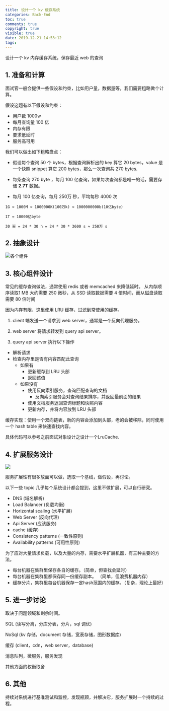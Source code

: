 ```yaml
---
title: 设计一个 kv 缓存系统
categories: Back-End
toc: true
comments: true
copyright: true
visible: true
date: 2019-12-21 14:53:12
tags:
---
```


设计一个 kv 内存缓存系统，保存最近 web 的查询

<!--more-->

## 1. 准备和计算

面试官一般会提供一些假设和约束，比如用户量，数据量等，我们需要粗略做个计算。

假设这题有以下假设和约束：

- 用户数 1000w 
- 每月查询量 100 亿
- 内存有限
- 要求低延时
- 服务高可用

我们可以做出如下粗略盘点：

- 假设每个查询 50 个 bytes，根据查询解析出的 key 算它 20 bytes，value 是一个快照 snippet 算它 200 bytes，那么一次查询共 270 bytes.

- 每条查询 270 byte ，每月 100 亿查询，如果每次查询都是唯一的话，需要存储 **2.7T** 数据。

- 每月 100 亿查询，每月 250万 秒，平均每秒 4000 次

```
1G ≈ 1000M ≈ 1000000K(100万k) ≈ 1000000000b(10亿byte)

1T ≈ 10000亿byte

30 天 = 24 * 30 h = 24 * 30 * 3600 s ≈ 250万 s
```

## 2. 抽象设计

![各个组件](https://camo.githubusercontent.com/57223dafbceaf008d0fcec518ff40932f504b985/687474703a2f2f692e696d6775722e636f6d2f4b715a336453782e706e67)


## 3. 核心组件设计

常见的缓存查询做法，通常使用 redis 或者 memcached 来降低延时。
从内存顺序读取1 MB 大约需要 250 微秒，从 SSD 读取数据需要 4 倍时间，而从磁盘读取需要 80 倍时间

因为内存有限，这里使用 LRU 缓存，过滤到常使用的缓存。

1. client 端发送一个请求到 web server，通常是一个反向代理服务。

2. web server 将请求转发到 query api server。

3. query api server 执行以下操作  
  - 解析请求
  - 检查内存里是否有内容匹配此查询
    - 如果有
      - 更新缓存到 LRU 头部
      - 返回该值
    - 如果没有
      - 使用反向索引服务，查询匹配查询的文档
          - 反向索引服务会对查询结果排序，并返回最前面的结果
      - 使用文档服务返回查询标题和快照内容
      - 更新内存，并将内容放到 LRU 头部

缓存实现：使用一个双向链表，新的内容会添加到头部，老的会被移除，同时使用一个 hash table 来快速查找内容。

具体代码可以参考之前面试对象设计之设计一个LruCache.


## 4. 扩展服务设计

![](https://camo.githubusercontent.com/b6439861687b9a0fc62d0149a364082643ebaf86/687474703a2f2f692e696d6775722e636f6d2f346a39396d68652e706e67)

服务扩展性有很多放面可以做，选取一个基线，做假设，再讨论。

以下一些 topic 几乎每个系统设计都会提到，这里不做扩展，可以自行研究。

- DNS (域名解析)
- Load Balancer (负载均衡)
- Horizontal scaling (水平扩展)
- Web Server (反向代理)
- Api Server (应该服务)
- cache (缓存)
- Consistency patterns (一致性原则)
- Availability patterns (可用性原则)

为了应对大量请求负载，以及大量的内存，需要水平扩展机器，有三种主要的方法。

- 每台机器在集群里保存各自的缓存。（简单，但查找会延时）
- 每台机器在集群里都保存同一份缓存副本。 （简单，但浪费机器内存）
- 缓存分片，集群里每台机器保存一定hash范围内的缓存。（复杂，理论上最好）

## 5. 进一步讨论

取决于问题领域和剩余时间。

SQL (读写分离，分库分表，分片，sql 调优)

NoSql (kv 存储，document 存储，宽表存储，图形数据库)

缓存 (client，cdn，web server，database)

消息队列，微服务，服务发现

其他方面的权衡取舍


## 6. 其他

持续对系统进行基准测试和监控，发现瓶颈，并解决它，服务扩展时一个持续的过程。


